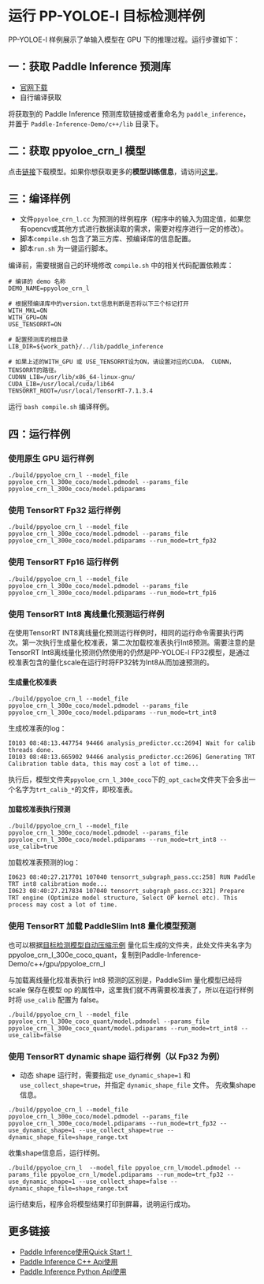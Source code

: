 # 运行 PP-YOLOE-l 目标检测样例

PP-YOLOE-l 样例展示了单输入模型在 GPU 下的推理过程。运行步骤如下：

## 一：获取 Paddle Inference 预测库

- [官网下载](https://www.paddlepaddle.org.cn/documentation/docs/zh/advanced_guide/inference_deployment/inference/build_and_install_lib_cn.html)
- 自行编译获取

将获取到的 Paddle Inference 预测库软链接或者重命名为 `paddle_inference`，并置于 `Paddle-Inference-Demo/c++/lib` 目录下。

## 二：获取 ppyoloe_crn_l 模型

点击[链接](https://bj.bcebos.com/v1/paddle-slim-models/act/ppyoloe_crn_l_300e_coco.tar)下载模型。如果你想获取更多的**模型训练信息**，请访问[这里](https://github.com/PaddlePaddle/PaddleClas)。

## 三：编译样例

- 文件`ppyoloe_crn_l.cc` 为预测的样例程序（程序中的输入为固定值，如果您有opencv或其他方式进行数据读取的需求，需要对程序进行一定的修改）。
- 脚本`compile.sh` 包含了第三方库、预编译库的信息配置。
- 脚本`run.sh` 为一键运行脚本。

编译前，需要根据自己的环境修改 `compile.sh` 中的相关代码配置依赖库：
```shell
# 编译的 demo 名称
DEMO_NAME=ppyoloe_crn_l

# 根据预编译库中的version.txt信息判断是否将以下三个标记打开
WITH_MKL=ON
WITH_GPU=ON
USE_TENSORRT=ON

# 配置预测库的根目录
LIB_DIR=${work_path}/../lib/paddle_inference

# 如果上述的WITH_GPU 或 USE_TENSORRT设为ON，请设置对应的CUDA， CUDNN， TENSORRT的路径。
CUDNN_LIB=/usr/lib/x86_64-linux-gnu/
CUDA_LIB=/usr/local/cuda/lib64
TENSORRT_ROOT=/usr/local/TensorRT-7.1.3.4
```

运行 `bash compile.sh` 编译样例。

## 四：运行样例

### 使用原生 GPU 运行样例

```shell
./build/ppyoloe_crn_l --model_file ppyoloe_crn_l_300e_coco/model.pdmodel --params_file ppyoloe_crn_l_300e_coco/model.pdiparams
```

### 使用 TensorRT Fp32 运行样例

```shell
./build/ppyoloe_crn_l --model_file ppyoloe_crn_l_300e_coco/model.pdmodel --params_file ppyoloe_crn_l_300e_coco/model.pdiparams --run_mode=trt_fp32
```

### 使用 TensorRT Fp16 运行样例

```shell
./build/ppyoloe_crn_l --model_file ppyoloe_crn_l_300e_coco/model.pdmodel --params_file ppyoloe_crn_l_300e_coco/model.pdiparams --run_mode=trt_fp16
```

### 使用 TensorRT Int8 离线量化预测运行样例

在使用TensorRT INT8离线量化预测运行样例时，相同的运行命令需要执行两次。第一次执行生成量化校准表，第二次加载校准表执行Int8预测。需要注意的是TensorRT Int8离线量化预测仍然使用的仍然是PP-YOLOE-l FP32模型，是通过校准表包含的量化scale在运行时将FP32转为Int8从而加速预测的。

#### 生成量化校准表

```shell
./build/ppyoloe_crn_l --model_file ppyoloe_crn_l_300e_coco/model.pdmodel --params_file ppyoloe_crn_l_300e_coco/model.pdiparams --run_mode=trt_int8
```

生成校准表的log：
```
I0103 08:48:13.447754 94466 analysis_predictor.cc:2694] Wait for calib threads done.
I0103 08:48:13.665902 94466 analysis_predictor.cc:2696] Generating TRT Calibration table data, this may cost a lot of time...
```

执行后，模型文件夹`ppyoloe_crn_l_300e_coco`下的`_opt_cache`文件夹下会多出一个名字为`trt_calib_*`的文件，即校准表。

#### 加载校准表执行预测

```shell
./build/ppyoloe_crn_l --model_file ppyoloe_crn_l_300e_coco/model.pdmodel --params_file ppyoloe_crn_l_300e_coco/model.pdiparams --run_mode=trt_int8 --use_calib=true
```

加载校准表预测的log：
```
I0623 08:40:27.217701 107040 tensorrt_subgraph_pass.cc:258] RUN Paddle TRT int8 calibration mode...
I0623 08:40:27.217834 107040 tensorrt_subgraph_pass.cc:321] Prepare TRT engine (Optimize model structure, Select OP kernel etc). This process may cost a lot of time.
```

### 使用 TensorRT 加载 PaddleSlim Int8 量化模型预测
也可以根据[目标检测模型自动压缩示例](https://github.com/PaddlePaddle/PaddleSlim/tree/develop/example/auto_compression/detection)
量化后生成的文件夹，此处文件夹名字为ppyoloe_crn_l_300e_coco_quant，复制到Paddle-Inference-Demo/c++/gpu/ppyoloe_crn_l

与加载离线量化校准表执行 Int8 预测的区别是，PaddleSlim 量化模型已经将 scale 保存在模型 op 的属性中，这里我们就不再需要校准表了，所以在运行样例时将 `use_calib` 配置为 false。

```shell
./build/ppyoloe_crn_l --model_file ppyoloe_crn_l_300e_coco_quant/model.pdmodel --params_file ppyoloe_crn_l_300e_coco_quant/model.pdiparams --run_mode=trt_int8 --use_calib=false
```

### 使用 TensorRT dynamic shape 运行样例（以 Fp32 为例）
- 动态 shape 运行时，需要指定 `use_dynamic_shape=1` 和 `use_collect_shape=true`，并指定 `dynamic_shape_file` 文件。
先收集shape信息。
```shell
./build/ppyoloe_crn_l --model_file ppyoloe_crn_l_300e_coco/model.pdmodel --params_file ppyoloe_crn_l_300e_coco/model.pdiparams --run_mode=trt_fp32 --use_dynamic_shape=1 --use_collect_shape=true --dynamic_shape_file=shape_range.txt
```
收集shape信息后，运行样例。
```shell
./build/ppyoloe_crn_l  --model_file ppyoloe_crn_l/model.pdmodel --params_file ppyoloe_crn_l/model.pdiparams --run_mode=trt_fp32 --use_dynamic_shape=1 --use_collect_shape=false --dynamic_shape_file=shape_range.txt
```

运行结束后，程序会将模型结果打印到屏幕，说明运行成功。

## 更多链接
- [Paddle Inference使用Quick Start！](https://paddle-inference.readthedocs.io/en/latest/introduction/quick_start.html)
- [Paddle Inference C++ Api使用](https://paddle-inference.readthedocs.io/en/latest/api_reference/cxx_api_index.html)
- [Paddle Inference Python Api使用](https://paddle-inference.readthedocs.io/en/latest/api_reference/python_api_index.html)
